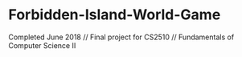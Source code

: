 # Forbidden-Island-World-Game
Completed June 2018 // Final project for CS2510 // Fundamentals of Computer Science II
